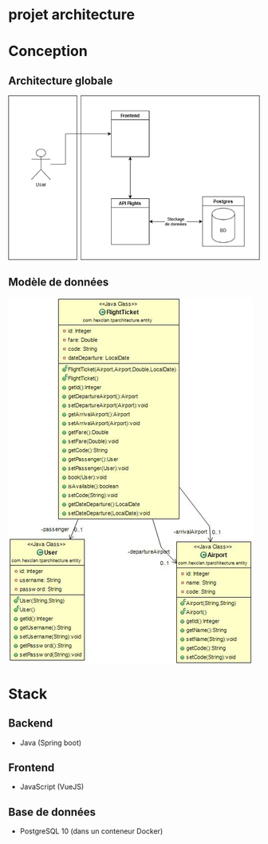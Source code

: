 # projet architecture 

# Conception

## Architecture globale

![architecture diagram](Diagram_Architecture.png)
## Modèle de données

![class diagram](Entities.jpg)

# Stack
## Backend
- Java (Spring boot)

## Frontend
- JavaScript (VueJS)

## Base de données
- PostgreSQL 10 (dans un conteneur Docker)